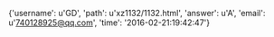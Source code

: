 {'username': u'GD', 'path': u'xz1132/1132.html', 'answer': u'A', 'email': u'740128925@qq.com', 'time': '2016-02-21:19:42:47'}